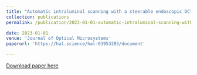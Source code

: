 ```yaml
---
title: "Automatic intraluminal scanning with a steerable endoscopic OCT catheter for Gastroenterology applications"
collection: publications
permalink: /publication/2023-01-01-automatic-intraluminal-scanning-with-a-steerable-endoscopic-oct-catheter-for-gastroenterology-applications-number-4

date: 2023-01-01
venue: 'Journal of Optical Microsystems'
paperurl: 'https://hal.science/hal-03953285/document'

---
```

[Download paper here](https://hal.science/hal-03953285/document)
